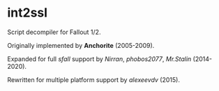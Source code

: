 int2ssl
=====

Script decompiler for Fallout 1/2.

Originally implemented by **Anchorite** (2005-2009).

Expanded for full *sfall* support by *Nirran*, *phobos2077*, *Mr.Stalin* (2014-2020).

Rewritten for multiple platform support by *alexeevdv* (2015).
